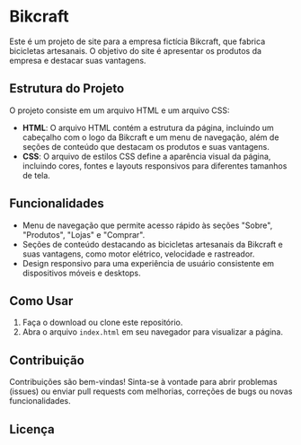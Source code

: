 # Bikcraft

Este é um projeto de site para a empresa fictícia Bikcraft, que fabrica bicicletas artesanais. O objetivo do site é apresentar os produtos da empresa e destacar suas vantagens.

## Estrutura do Projeto

O projeto consiste em um arquivo HTML e um arquivo CSS:

- **HTML**: O arquivo HTML contém a estrutura da página, incluindo um cabeçalho com o logo da Bikcraft e um menu de navegação, além de seções de conteúdo que destacam os produtos e suas vantagens.
- **CSS**: O arquivo de estilos CSS define a aparência visual da página, incluindo cores, fontes e layouts responsivos para diferentes tamanhos de tela.

## Funcionalidades

- Menu de navegação que permite acesso rápido às seções "Sobre", "Produtos", "Lojas" e "Comprar".
- Seções de conteúdo destacando as bicicletas artesanais da Bikcraft e suas vantagens, como motor elétrico, velocidade e rastreador.
- Design responsivo para uma experiência de usuário consistente em dispositivos móveis e desktops.

## Como Usar

1. Faça o download ou clone este repositório.
2. Abra o arquivo `index.html` em seu navegador para visualizar a página.

## Contribuição

Contribuições são bem-vindas! Sinta-se à vontade para abrir problemas (issues) ou enviar pull requests com melhorias, correções de bugs ou novas funcionalidades.

## Licença
